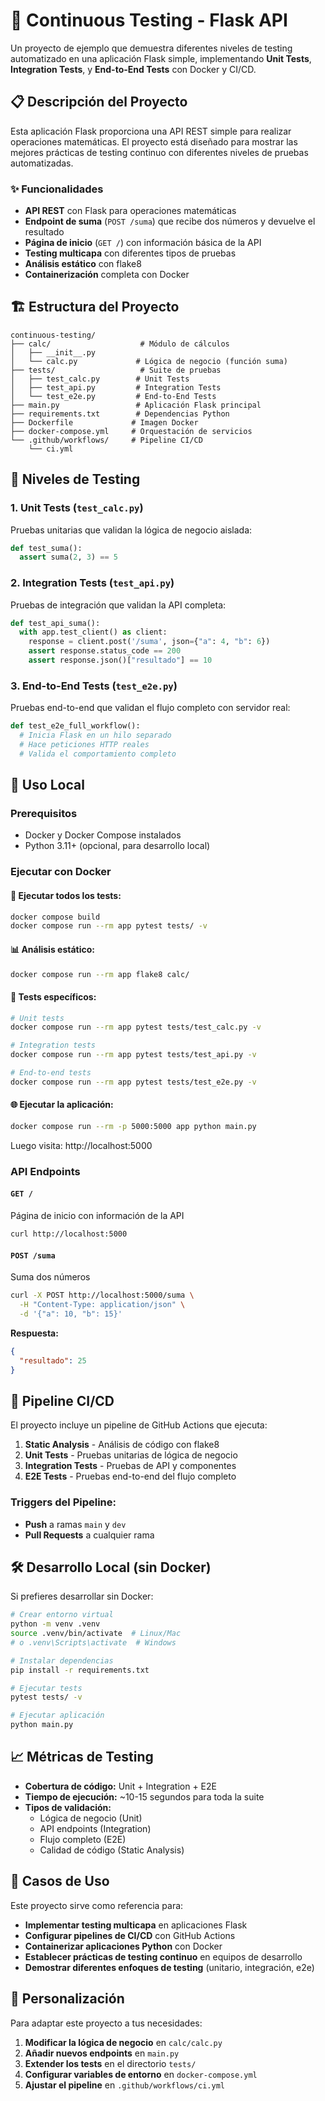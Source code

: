 #  🧪 Continuous Testing - Flask API

Un proyecto de ejemplo que demuestra diferentes niveles de testing automatizado en una aplicación Flask simple, implementando **Unit Tests**, **Integration Tests**, y **End-to-End Tests** con Docker y CI/CD.

## 📋 Descripción del Proyecto

Esta aplicación Flask proporciona una API REST simple para realizar operaciones matemáticas. El proyecto está diseñado para mostrar las mejores prácticas de testing continuo con diferentes niveles de pruebas automatizadas.

### ✨ Funcionalidades

- **API REST** con Flask para operaciones matemáticas
- **Endpoint de suma** (`POST /suma`) que recibe dos números y devuelve el resultado
- **Página de inicio** (`GET /`) con información básica de la API
- **Testing multicapa** con diferentes tipos de pruebas
- **Análisis estático** con flake8
- **Containerización** completa con Docker

## 🏗️ Estructura del Proyecto

```
continuous-testing/
├── calc/                    # Módulo de cálculos
│   ├── __init__.py
│   └── calc.py             # Lógica de negocio (función suma)
├── tests/                   # Suite de pruebas
│   ├── test_calc.py        # Unit Tests
│   ├── test_api.py         # Integration Tests  
│   └── test_e2e.py         # End-to-End Tests
├── main.py                 # Aplicación Flask principal
├── requirements.txt        # Dependencias Python
├── Dockerfile             # Imagen Docker
├── docker-compose.yml     # Orquestación de servicios
└── .github/workflows/     # Pipeline CI/CD
    └── ci.yml
```

## 🧪 Niveles de Testing

### 1. **Unit Tests** (`test_calc.py`)
Pruebas unitarias que validan la lógica de negocio aislada:
```python
def test_suma():
  assert suma(2, 3) == 5
```

### 2. **Integration Tests** (`test_api.py`)  
Pruebas de integración que validan la API completa:
```python
def test_api_suma():
  with app.test_client() as client:
    response = client.post('/suma', json={"a": 4, "b": 6})
    assert response.status_code == 200
    assert response.json()["resultado"] == 10
```

### 3. **End-to-End Tests** (`test_e2e.py`)
Pruebas end-to-end que validan el flujo completo con servidor real:
```python
def test_e2e_full_workflow():
  # Inicia Flask en un hilo separado
  # Hace peticiones HTTP reales
  # Valida el comportamiento completo
```

## 🚀 Uso Local

### Prerequisitos
- Docker y Docker Compose instalados
- Python 3.11+ (opcional, para desarrollo local)

### Ejecutar con Docker

#### 🧪 **Ejecutar todos los tests:**
```bash
docker compose build
docker compose run --rm app pytest tests/ -v
```

#### 📊 **Análisis estático:**
```bash
docker compose run --rm app flake8 calc/
```

#### 🎯 **Tests específicos:**
```bash
# Unit tests
docker compose run --rm app pytest tests/test_calc.py -v

# Integration tests  
docker compose run --rm app pytest tests/test_api.py -v

# End-to-end tests
docker compose run --rm app pytest tests/test_e2e.py -v
```

#### 🌐 **Ejecutar la aplicación:**
```bash
docker compose run --rm -p 5000:5000 app python main.py
```
Luego visita: http://localhost:5000

### API Endpoints

#### `GET /`
Página de inicio con información de la API
```bash
curl http://localhost:5000
```

#### `POST /suma`
Suma dos números
```bash
curl -X POST http://localhost:5000/suma \
  -H "Content-Type: application/json" \
  -d '{"a": 10, "b": 15}'
```

**Respuesta:**
```json
{
  "resultado": 25
}
```

## 🔄 Pipeline CI/CD

El proyecto incluye un pipeline de GitHub Actions que ejecuta:

1. **Static Analysis** - Análisis de código con flake8
2. **Unit Tests** - Pruebas unitarias de lógica de negocio  
3. **Integration Tests** - Pruebas de API y componentes
4. **E2E Tests** - Pruebas end-to-end del flujo completo

### Triggers del Pipeline:
- **Push** a ramas `main` y `dev`
- **Pull Requests** a cualquier rama

## 🛠️ Desarrollo Local (sin Docker)

Si prefieres desarrollar sin Docker:

```bash
# Crear entorno virtual
python -m venv .venv
source .venv/bin/activate  # Linux/Mac
# o .venv\Scripts\activate  # Windows

# Instalar dependencias
pip install -r requirements.txt

# Ejecutar tests
pytest tests/ -v

# Ejecutar aplicación
python main.py
```

## 📈 Métricas de Testing

- **Cobertura de código:** Unit + Integration + E2E
- **Tiempo de ejecución:** ~10-15 segundos para toda la suite
- **Tipos de validación:**
  - Lógica de negocio (Unit)
  - API endpoints (Integration)  
  - Flujo completo (E2E)
  - Calidad de código (Static Analysis)

## 🎯 Casos de Uso

Este proyecto sirve como referencia para:

- **Implementar testing multicapa** en aplicaciones Flask
- **Configurar pipelines de CI/CD** con GitHub Actions
- **Containerizar aplicaciones Python** con Docker
- **Establecer prácticas de testing continuo** en equipos de desarrollo
- **Demostrar diferentes enfoques de testing** (unitario, integración, e2e)

## 🔧 Personalización

Para adaptar este proyecto a tus necesidades:

1. **Modificar la lógica de negocio** en `calc/calc.py`
2. **Añadir nuevos endpoints** en `main.py`
3. **Extender los tests** en el directorio `tests/`
4. **Configurar variables de entorno** en `docker-compose.yml`
5. **Ajustar el pipeline** en `.github/workflows/ci.yml`
